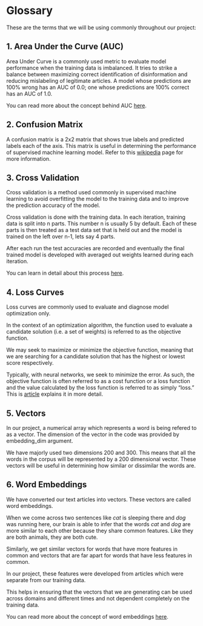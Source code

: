# Glossary

These are the terms that we will be using commonly throughout our project:

## 1. Area Under the Curve (AUC)

Area Under Curve is a commonly used metric to evaluate model performance when the training data is imbalanced. It tries to strike a balance between maximizing correct identification of disinformation and reducing mislabeling of legitimate articles. A model whose predictions are 100% wrong has an AUC of 0.0; one whose predictions are 100% correct has an AUC of 1.0.

You can read more about the concept behind AUC [here](https://www.analyticsvidhya.com/blog/2020/06/auc-roc-curve-machine-learning/#:~:text=The%20Area%20Under%20the%20Curve,summary%20of%20the%20ROC%20curve.&text=So%2C%20the%20higher%20the%20AUC,between%20positive%20and%20negative%20classes).

## 2. Confusion Matrix

A confusion matrix is a 2x2 matrix that shows true labels and predicted labels each of the axis. This matrix is useful in determining the performance of supervised  machine learning model. Refer to this [wikipedia](https://en.wikipedia.org/wiki/Confusion_matrix) page for more information.

## 3. Cross Validation

Cross validation is a method used commonly in supervised machine learning to avoid overfitting the model to the training data and to improve the prediction accuracy of the model.

Cross validation is done with the training data. In each iteration, training data is split into n parts. This number n is usually 5 by default. Each of these parts is then treated as a test data set that is held out and the model is trained on the left over n-1, lets say 4 parts.

After each run the test accuracies are recorded and eventually the final trained model is developed with averaged out weights learned during each iteration.

You can learn in detail about this process [here](https://scikit-learn.org/stable/modules/cross_validation.html).

## 4. Loss Curves

Loss curves are commonly used to evaluate and diagnose model optimization only. 

In the context of an optimization algorithm, the function used to evaluate a candidate solution (i.e. a set of weights) is referred to as the objective function.

We may seek to maximize or minimize the objective function, meaning that we are searching for a candidate solution that has the highest or lowest score respectively.

Typically, with neural networks, we seek to minimize the error. As such, the objective function is often referred to as a cost function or a loss function and the value calculated by the loss function is referred to as simply “loss.” This is [article](https://machinelearningmastery.com/loss-and-loss-functions-for-training-deep-learning-neural-networks/) explains it in more detail.

## 5. Vectors

In our project, a numerical array which represents a word is being refered to as a vector. The dimension of the vector in the code was provided by embedding_dim argument.

We have majorly used two dimensions 200 and 300. This means that all the words in the corpus will be represented by a 200 dimensional vector. These vectors will be useful in determining how similar or dissimilar the words are.


## 6. Word Embeddings

We have converted our text articles into vectors. These vectors are called word embeddings.

When we come across two sentences like *cat* is sleeping there and *dog* was running here, our brain is able to infer that the words *cat* and *dog* are more similar to each other because they share common features. Like they are both animals, they are both cute.

Similarly, we get similar vectors for words that have more features in common and vectors that are far apart for words that have less features in common.

In our project, these features were developed from articles which were separate from our training data.

This helps in ensuring that the vectors that we are generating can be used across domains and different times and not dependent completely on the training data.

You can read more about the concept of word embeddings [here](https://machinelearningmastery.com/what-are-word-embeddings/).
